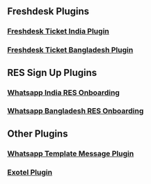 ## Freshdesk Plugins

### [Freshdesk Ticket India Plugin](https://github.com/NooraHealth/fd-ticket-scto-plugin/)


### [Freshdesk Ticket Bangladesh Plugin](https://github.com/NooraHealth/fd-bd-ticket-scto-plugin)


## RES Sign Up Plugins
### [Whatsapp India RES Onboarding](https://github.com/NooraHealth/ind-res-signup-scto-plugin)

### [Whatsapp Bangladesh RES Onboarding](https://github.com/NooraHealth/bd-res-signup-scto-plugin)

## Other Plugins

### [Whatsapp Template Message Plugin](https://github.com/NooraHealth/wa-message-scto-plugin)

### [Exotel Plugin](https://github.com/NooraHealth/scto-exotel)
